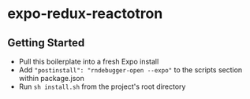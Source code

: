 # expo-redux-reactotron

## Getting Started

- Pull this boilerplate into a fresh Expo install
- Add `"postinstall": "rndebugger-open --expo"` to the scripts section within package.json
- Run `sh install.sh` from the project's root directory
